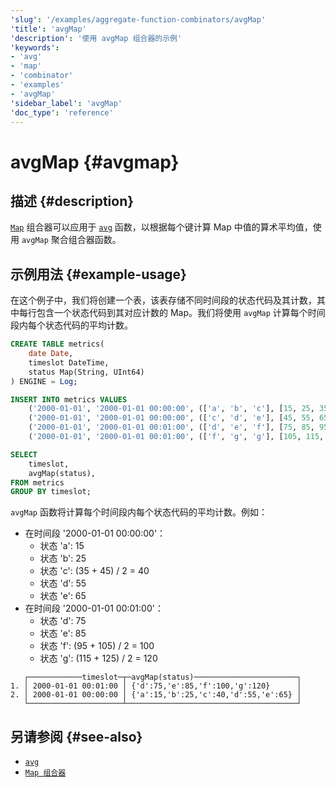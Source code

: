 ```yaml
---
'slug': '/examples/aggregate-function-combinators/avgMap'
'title': 'avgMap'
'description': '使用 avgMap 组合器的示例'
'keywords':
- 'avg'
- 'map'
- 'combinator'
- 'examples'
- 'avgMap'
'sidebar_label': 'avgMap'
'doc_type': 'reference'
---
```



# avgMap {#avgmap}

## 描述 {#description}

[`Map`](/sql-reference/aggregate-functions/combinators#-map) 组合器可以应用于 [`avg`](/sql-reference/aggregate-functions/reference/avg) 函数，以根据每个键计算 Map 中值的算术平均值，使用 `avgMap` 聚合组合器函数。

## 示例用法 {#example-usage}

在这个例子中，我们将创建一个表，该表存储不同时间段的状态代码及其计数，其中每行包含一个状态代码到其对应计数的 Map。我们将使用 `avgMap` 计算每个时间段内每个状态代码的平均计数。

```sql title="Query"
CREATE TABLE metrics(
    date Date,
    timeslot DateTime,
    status Map(String, UInt64)
) ENGINE = Log;

INSERT INTO metrics VALUES
    ('2000-01-01', '2000-01-01 00:00:00', (['a', 'b', 'c'], [15, 25, 35])),
    ('2000-01-01', '2000-01-01 00:00:00', (['c', 'd', 'e'], [45, 55, 65])),
    ('2000-01-01', '2000-01-01 00:01:00', (['d', 'e', 'f'], [75, 85, 95])),
    ('2000-01-01', '2000-01-01 00:01:00', (['f', 'g', 'g'], [105, 115, 125]));

SELECT
    timeslot,
    avgMap(status),
FROM metrics
GROUP BY timeslot;
```

`avgMap` 函数将计算每个时间段内每个状态代码的平均计数。例如：
- 在时间段 '2000-01-01 00:00:00'：
  - 状态 'a': 15
  - 状态 'b': 25
  - 状态 'c': (35 + 45) / 2 = 40
  - 状态 'd': 55
  - 状态 'e': 65
- 在时间段 '2000-01-01 00:01:00'：
  - 状态 'd': 75
  - 状态 'e': 85
  - 状态 'f': (95 + 105) / 2 = 100
  - 状态 'g': (115 + 125) / 2 = 120

```response title="Response"
   ┌────────────timeslot─┬─avgMap(status)───────────────────────┐
1. │ 2000-01-01 00:01:00 │ {'d':75,'e':85,'f':100,'g':120}      │
2. │ 2000-01-01 00:00:00 │ {'a':15,'b':25,'c':40,'d':55,'e':65} │
   └─────────────────────┴──────────────────────────────────────┘
```

## 另请参阅 {#see-also}
- [`avg`](/sql-reference/aggregate-functions/reference/avg)
- [`Map 组合器`](/sql-reference/aggregate-functions/combinators#-map)
